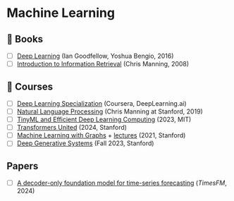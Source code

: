 # Machine Learning

## 📖 Books

- [ ] [Deep Learning](https://www.goodreads.com/book/show/24072897-deep-learning) (Ian Goodfellow, Yoshua Bengio, 2016)
- [ ] [Introduction to Information Retrieval](https://www.goodreads.com/book/show/3278309-introduction-to-information-retrieval) (Chris Manning, 2008)

## 🎥 Courses

- [ ] [Deep Learning Specialization](https://www.deeplearning.ai/courses/deep-learning-specialization/) (Coursera, DeepLearning.ai)
- [ ] [Natural Language Processing](https://youtube.com/playlist?list=PLoROMvodv4rOhcuXMZkNm7j3fVwBBY42z) (Chris Manning at Stanford, 2019)
- [ ] [TinyML and Efficient Deep Learning Computing](https://hanlab.mit.edu/courses/2023-fall-65940) (2023, MIT)
- [ ] [Transformers United](https://web.stanford.edu/class/cs25/) (2024, Stanford)
- [ ] [Machine Learning with Graphs](https://snap.stanford.edu/class/cs224w-2021/) + [lectures](https://www.youtube.com/playlist?list=PLoROMvodv4rOP-ImU-O1rYRg2RFxomvFp) (2021, Stanford)
- [ ] [Deep Generative Systems](https://www.youtube.com/playlist?list=PLoROMvodv4rPOWA-omMM6STXaWW4FvJT8) (Fall 2023, Stanford)

## Papers

- [ ] [A decoder-only foundation model for time-series forecasting](https://research.google/blog/a-decoder-only-foundation-model-for-time-series-forecasting/)
  (_TimesFM_, 2024)
